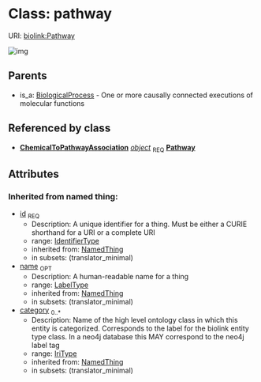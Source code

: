 # Class: pathway




URI: [biolink:Pathway](https://w3id.org/biolink/vocab/Pathway)

![img](http://yuml.me/diagram/nofunky;dir:TB/class/\[ChemicalToPathwayAssociation]-%20object%201..1>\[Pathway|id(i):identifier_type;name(i):label_type%20%3F;category(i):iri_type%20*],%20\[BiologicalProcess]^-\[Pathway])
## Parents

 *  is_a: [BiologicalProcess](BiologicalProcess.md) - One or more causally connected executions of molecular functions
## Referenced by class

 *  **[ChemicalToPathwayAssociation](ChemicalToPathwayAssociation.md)** *[object](chemical_to_pathway_association_object.md)*  <sub>REQ</sub>  **[Pathway](Pathway.md)**
## Attributes

### Inherited from named thing:

 * [id](id.md)  <sub>REQ</sub>
    * Description: A unique identifier for a thing. Must be either a CURIE shorthand for a URI or a complete URI
    * range: [IdentifierType](IdentifierType.md)
    * inherited from: [NamedThing](NamedThing.md)
    * in subsets: (translator_minimal)
 * [name](name.md)  <sub>OPT</sub>
    * Description: A human-readable name for a thing
    * range: [LabelType](LabelType.md)
    * inherited from: [NamedThing](NamedThing.md)
    * in subsets: (translator_minimal)
 * [category](category.md)  <sub>0..*</sub>
    * Description: Name of the high level ontology class in which this entity is categorized. Corresponds to the label for the biolink entity type class. In a neo4j database this MAY correspond to the neo4j label tag
    * range: [IriType](IriType.md)
    * inherited from: [NamedThing](NamedThing.md)
    * in subsets: (translator_minimal)
